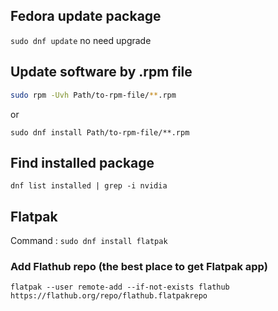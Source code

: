 


## Fedora update package
`sudo dnf update`
no need upgrade 

## Update software by .rpm file
```bash
sudo rpm -Uvh Path/to-rpm-file/**.rpm
```
or
```
sudo dnf install Path/to-rpm-file/**.rpm
```

## Find installed package

```
dnf list installed | grep -i nvidia
```





## Flatpak 
Command :	`sudo dnf install flatpak`
### Add Flathub repo (the best place to get Flatpak app)
```
flatpak --user remote-add --if-not-exists flathub https://flathub.org/repo/flathub.flatpakrepo
```


